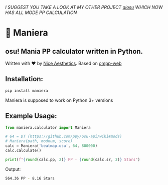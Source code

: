 *I SUGGEST YOU TAKE A LOOK AT MY OTHER PROJECT [aiosu](https://github.com/NiceAesth/aiosu) WHICH NOW HAS ALL MODE PP CALCULATION*

# 🎹 Maniera
## osu! Mania PP calculator written in Python.
Written with ❤️ by [Nice Aesthetics](https://aesth.dev). Based on [ompp-web](https://github.com/toxicpie/ompp-web)

Installation:
------
```sh
pip install maniera
```
Maniera is supposed to work on Python 3+ versions

Example Usage:
------
```py
from maniera.calculator import Maniera

# 64 = DT (https://github.com/ppy/osu-api/wiki#mods)
# Maniera(path, modnum, score)
calc = Maniera('beatmap.osu', 64, 800000)
calc.calculate()

print(f"{round(calc.pp, 2)} PP - {round(calc.sr, 2)} Stars")
```
Output:
```sh
564.36 PP - 8.16 Stars
```
